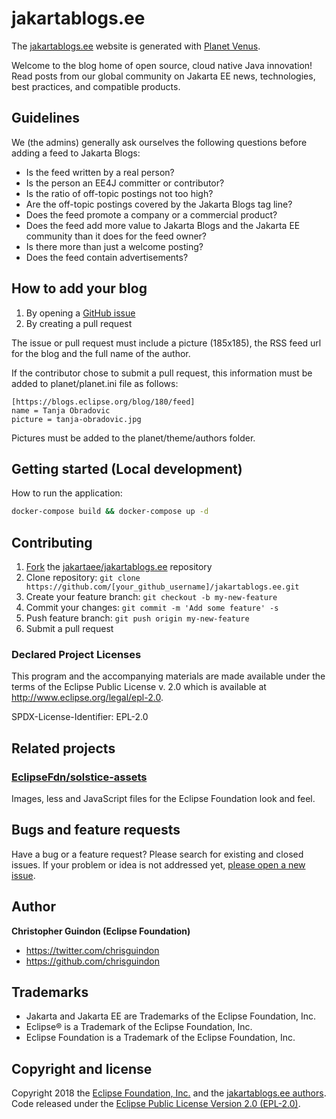 # jakartablogs.ee

The [jakartablogs.ee](https://jakartablogs.ee) website is generated with [Planet Venus](https://github.com/rubys/venus).

Welcome to the blog home of open source, cloud native Java innovation! Read posts from our global community on Jakarta EE news, 
technologies, best practices, and compatible products.

## Guidelines

We (the admins) generally ask ourselves the following questions before adding a feed to Jakarta Blogs:

* Is the feed written by a real person?
* Is the person an EE4J committer or contributor?
* Is the ratio of off-topic postings not too high?
* Are the off-topic postings covered by the Jakarta Blogs tag line?
* Does the feed promote a company or a commercial product?
* Does the feed add more value to Jakarta Blogs and the Jakarta EE community than it does for the feed owner?
* Is there more than just a welcome posting?
* Does the feed contain advertisements?

## How to add your blog
1. By opening a [GitHub issue](https://github.com/jakartaee/jakartablogs.ee/issues/new?template=add_blog.md)
2. By creating a pull request

The issue or pull request must include a picture (185x185), the RSS feed url for the blog and the full name of the author.

If the contributor chose to submit a pull request, this information must be added to planet/planet.ini file as follows:

~~~~
[https://blogs.eclipse.org/blog/180/feed]
name = Tanja Obradovic
picture = tanja-obradovic.jpg
~~~~

Pictures must be added to the planet/theme/authors folder.

## Getting started (Local development)

How to run the application:

```bash
docker-compose build && docker-compose up -d
```

## Contributing

1. [Fork](https://help.github.com/articles/fork-a-repo/) the [jakartaee/jakartablogs.ee](https://github.com/jakartaee/jakartablogs.ee) repository
2. Clone repository: `git clone https://github.com/[your_github_username]/jakartablogs.ee.git`
3. Create your feature branch: `git checkout -b my-new-feature`
4. Commit your changes: `git commit -m 'Add some feature' -s`
5. Push feature branch: `git push origin my-new-feature`
6. Submit a pull request

### Declared Project Licenses

This program and the accompanying materials are made available under the terms
of the Eclipse Public License v. 2.0 which is available at
http://www.eclipse.org/legal/epl-2.0.

SPDX-License-Identifier: EPL-2.0

## Related projects

### [EclipseFdn/solstice-assets](https://github.com/EclipseFdn/solstice-assets)

Images, less and JavaScript files for the Eclipse Foundation look and feel.

## Bugs and feature requests

Have a bug or a feature request? Please search for existing and closed issues. If your problem or idea is not addressed yet, [please open a new issue](https://github.com/jakartaee/jakartablogs.ee/issues/new).

## Author

**Christopher Guindon (Eclipse Foundation)**

- <https://twitter.com/chrisguindon>
- <https://github.com/chrisguindon>

## Trademarks

* Jakarta and Jakarta EE are Trademarks of the Eclipse Foundation, Inc.
* Eclipse® is a Trademark of the Eclipse Foundation, Inc.
* Eclipse Foundation is a Trademark of the Eclipse Foundation, Inc.

## Copyright and license

Copyright 2018 the [Eclipse Foundation, Inc.](https://www.eclipse.org) and the [jakartablogs.ee authors](https://github.com/jakartaee/jakartablogs.ee/graphs/contributors). Code released under the [Eclipse Public License Version 2.0 (EPL-2.0)](https://github.com/jakartaee/jakartablogs.ee/blob/src/LICENSE).
